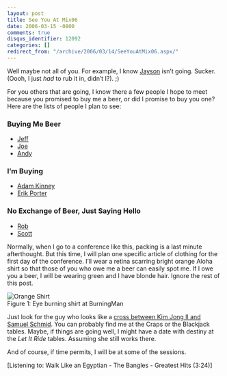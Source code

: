 ```yaml
---
layout: post
title: See You At Mix06
date: 2006-03-15 -0800
comments: true
disqus_identifier: 12092
categories: []
redirect_from: "/archive/2006/03/14/SeeYouAtMix06.aspx/"
---
```


Well maybe not all of you. For example, I know
[Jayson](http://jaysonknight.com/blog/ "Jayson Knight") isn’t going.
Sucker. (Oooh, I just *had* to rub it in, didn’t I?). ;)

For you others that are going, I know there a few people I hope to meet
because you promised to buy me a beer, or did I promise to buy you one?
Here are the lists of people I plan to see:

### Buying Me Beer

-   [Jeff](http://codinghorror.com/blog/ "Jeff Atwood's Blog")
-   [Joe](http://www.theaccidentalgeek.com/ "Joe Brinkman's Blog")
-   [Andy](http://weblogs.asp.net/astopford "Andy Stopford")

### I’m Buying

-   [Adam Kinney](http://adamkinney.com/ "Adam Kinney's Blog")
-   [Erik Porter](http://weblogs.asp.net/eporter/ "Erik Porter's Blog")

### No Exchange of Beer, Just Saying Hello

-   [Rob](http://weblogs.asp.net/rhoward/ "Rob Howard's Blog")
-   [Scott](http://scottwater.com/blog/ "Scott Watermasysk")

Normally, when I go to a conference like this, packing is a last minute
afterthought. But this time, I will plan one specific article of
clothing for the first day of the conference. I’ll wear a retina
scarring bright orange Aloha shirt so that those of you who owe me a
beer can easily spot me. If I owe you a beer, I will be wearing green
and I have blonde hair. Ignore the rest of this post.

![Orange Shirt](https://haacked.com/images/OrangeShirt.jpg)\
Figure 1: Eye burning shirt at BurningMan

Just look for the guy who looks like a [cross between Kim Jong Il and
Samuel
Schmid](/archive/2006/02/08/FaceRecognitionThatIsJustWrongOnSoManyLevels.aspx "Terrible Face Recognition").
You can probably find me at the Craps or the Blackjack tables. Maybe, if
things are going well, I might have a date with destiny at the *Let It
Ride* tables. Assuming she still works there.

And of course, if time permits, I will be at some of the sessions.

[Listening to: Walk Like an Egyptian - The Bangles - Greatest Hits
(3:24)]

